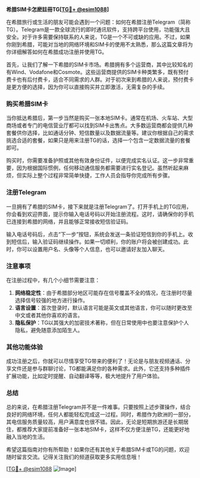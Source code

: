 **希腊SIM卡怎麽註冊TG[[TG💪+ @esim1088](https://t.me/s/esim1088)]**

在希腊旅行或生活的朋友可能会遇到一个问题：如何在希腊注册Telegram（简称TG）。Telegram是一款全球流行的即时通讯软件，支持跨平台使用，功能强大且安全。对于许多需要保持联系的人来说，TG是一个不可或缺的应用。不过，如果你刚到希腊，可能对当地的网络环境和SIM卡的使用不太熟悉，那么这篇文章将为你详细解答如何在希腊成功注册并使用TG。

首先，让我们了解一下希腊的SIM卡市场。希腊拥有多个运营商，其中比较知名的有Wind、Vodafone和Cosmote。这些运营商提供的SIM卡种类繁多，既有预付费卡也有后付费卡，适合不同需求的人群。对于初次来到希腊的人来说，预付费卡是更方便的选择，因为你可以直接购买并立即激活，无需复杂的手续。

### **购买希腊SIM卡**

当你抵达希腊后，第一步当然是购买一张本地SIM卡。通常在机场、火车站、大型商场或者专门的电信营业厅都可以找到SIM卡出售点。大多数运营商都会提供几种套餐供你选择，比如通话分钟、短信数量以及数据流量等。建议你根据自己的需求挑选合适的套餐，如果只是用来注册TG的话，选择一个包含一定数据流量的套餐即可。

购买时，你需要准备护照或其他有效身份证件，以便完成实名认证。这一步非常重要，因为根据国际惯例，任何移动通信服务都需要进行实名登记。虽然听起来麻烦，但实际上整个过程非常简单快捷，工作人员会指导你完成所有步骤。

### **注册Telegram**

一旦拥有了希腊的SIM卡，接下来就是注册Telegram了。打开手机上的TG应用，你会看到欢迎界面，提示你输入电话号码以开始注册流程。这时，请确保你的手机已连接到希腊的网络，并且能够正常接收短信验证码。

输入电话号码后，点击“下一步”按钮，系统会发送一条验证短信到你的手机上。收到短信后，输入验证码继续操作。如果一切顺利，你的账户将会被创建成功。此时，你可以设置用户名、头像等个人信息，也可以邀请好友加入聊天。

### **注意事项**

在注册过程中，有几个小细节需要注意：

1. **网络稳定性**：由于希腊部分地区可能存在信号覆盖不全的情况，在注册时尽量选择信号较强的地方进行操作。
2. **语言设置**：首次登录时，默认语言可能是英文或其他语言，你可以随时更改至中文或者其他你喜欢的语言。
3. **隐私保护**：TG以其强大的加密技术著称，但在日常使用中也要注意保护个人隐私，避免随意添加陌生人。

### **其他功能体验**

成功注册之后，你就可以尽情享受TG带来的便利了！无论是与朋友视频通话、分享文件还是参与群聊讨论，TG都能满足你的各种需求。此外，它还支持多种插件扩展功能，比如定时提醒、自动翻译等等，极大地提升了用户体验。

### **总结**

总的来说，在希腊注册Telegram并不是一件难事。只要按照上述步骤操作，结合良好的网络环境，任何人都能轻松完成这一过程。同时，希腊作为欧洲的一部分，其电信服务质量较高，用户满意度也很不错。因此，无论是短期旅游还是长期居住，都推荐大家提前准备好一张本地SIM卡，这样不仅方便注册TG，还能更好地融入当地的生活。

希望这篇指南对你有所帮助！如果你还有其他关于希腊SIM卡或TG的问题，欢迎随时留言交流。记得关注我们的频道获取更多实用信息哦！

[[TG💪+ @esim1088](https://t.me/s/esim1088) ![Image](https://i.postimg.cc/4NQfJmqS/Snipaste-2025-05-13-00-14-12.png)]